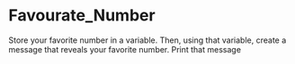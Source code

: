 # Favourate_Number
Store your favorite number in a variable. Then, using that variable, create a message that reveals your favorite number. 
Print that message
